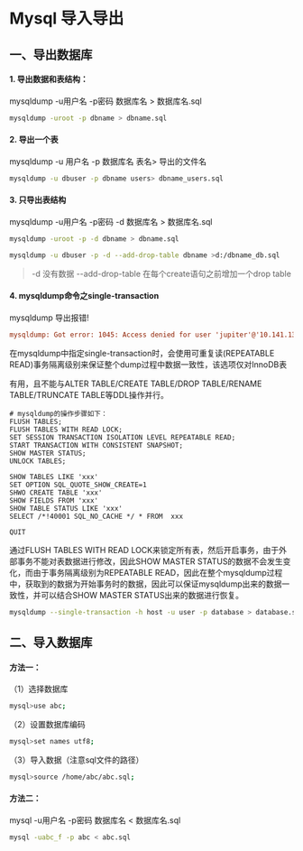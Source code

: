 # Mysql 导入导出


## 一、导出数据库

#### 1. 导出数据和表结构：
mysqldump -u用户名 -p密码 数据库名 > 数据库名.sql
```sh
mysqldump -uroot -p dbname > dbname.sql
```

#### 2. 导出一个表
mysqldump -u 用户名 -p 数据库名 表名> 导出的文件名
```sh
mysqldump -u dbuser -p dbname users> dbname_users.sql
```

#### 3. 只导出表结构
mysqldump -u用户名 -p密码 -d 数据库名 > 数据库名.sql
```sh
mysqldump -uroot -p -d dbname > dbname.sql
```
```sh
mysqldump -u dbuser -p -d --add-drop-table dbname >d:/dbname_db.sql
```
> -d 没有数据
> --add-drop-table 在每个create语句之前增加一个drop table

#### 4. mysqldump命令之single-transaction

mysqldump 导出报错!

```ini
mysqldump: Got error: 1045: Access denied for user 'jupiter'@'10.141.136.49' (using password: YES) when using LOCK TABLES
```

在mysqldump中指定single-transaction时，会使用可重复读(REPEATABLE READ)事务隔离级别来保证整个dump过程中数据一致性，该选项仅对InnoDB表

有用，且不能与ALTER TABLE/CREATE TABLE/DROP TABLE/RENAME TABLE/TRUNCATE TABLE等DDL操作并行。

```mysql
# mysqldump的操作步骤如下：
FLUSH TABLES;
FLUSH TABLES WITH READ LOCK;
SET SESSION TRANSACTION ISOLATION LEVEL REPEATABLE READ;
START TRANSACTION WITH CONSISTENT SNAPSHOT;
SHOW MASTER STATUS;
UNLOCK TABLES;

SHOW TABLES LIKE 'xxx'
SET OPTION SQL_QUOTE_SHOW_CREATE=1
SHWO CREATE TABLE 'xxx'
SHOW FIELDS FROM 'xxx'
SHOW TABLE STATUS LIKE 'xxx'
SELECT /*!40001 SQL_NO_CACHE */ * FROM  xxx

QUIT
```
通过FLUSH TABLES WITH READ LOCK来锁定所有表，然后开启事务，由于外部事务不能对表数据进行修改，因此SHOW MASTER STATUS的数据不会发生变化，而由于事务隔离级别为REPEATABLE READ，因此在整个mysqldump过程中，获取到的数据为开始事务时的数据，因此可以保证mysqldump出来的数据一致性，并可以结合SHOW MASTER STATUS出来的数据进行恢复。
```bash
mysqldump --single-transaction -h host -u user -p database > database.sql
```

## 二、导入数据库

#### 方法一：

（1）选择数据库
```sh
mysql>use abc;
```
（2）设置数据库编码
```sh
mysql>set names utf8;
```
（3）导入数据（注意sql文件的路径）
```sh
mysql>source /home/abc/abc.sql;
```

#### 方法二：
mysql -u用户名 -p密码 数据库名 < 数据库名.sql
```sh
mysql -uabc_f -p abc < abc.sql
```

